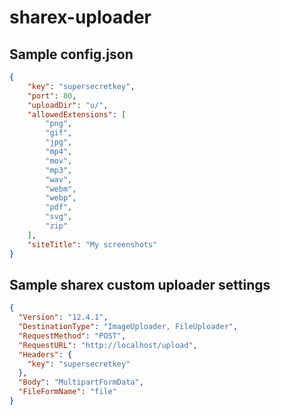 # sharex-uploader

## Sample config.json
```json
{
    "key": "supersecretkey",
    "port": 80,
    "uploadDir": "u/",
    "allowedExtensions": [
        "png",
        "gif",
        "jpg",
        "mp4",
        "mov",
        "mp3",
        "wav",
        "webm",
        "webp",
        "pdf",
        "svg",
        "zip"
    ],
    "siteTitle": "My screenshots"
}
```

## Sample sharex custom uploader settings
```json
{
  "Version": "12.4.1",
  "DestinationType": "ImageUploader, FileUploader",
  "RequestMethod": "POST",
  "RequestURL": "http://localhost/upload",
  "Headers": {
    "key": "supersecretkey"
  },
  "Body": "MultipartFormData",
  "FileFormName": "file"
}
```
